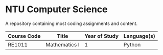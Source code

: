 # NTU Computer Science
A repository containing most coding assignments and content.

Course Code | Title | Year of Study | Language(s)
------------|-------|---------------|-------------
RE1011      | Mathematics I | 1 | Python
